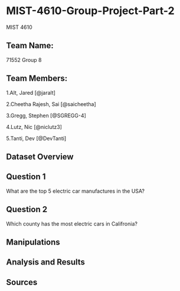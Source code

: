 # MIST-4610-Group-Project-Part-2
MIST 4610

## Team Name: 
71552 Group 8

## Team Members:
1.Alt, Jared [@jaralt]

2.Cheetha Rajesh, Sai [@saicheetha]

3.Gregg, Stephen [@SGREGG-4]

4.Lutz, Nic [@niclutz3]

5.Tanti, Dev [@DevTanti]

## Dataset Overview

## Question 1
What are the top 5 electric car manufactures in the USA?
## Question 2
Which county has the most electric cars in Califronia?
## Manipulations

## Analysis and Results

## Sources




